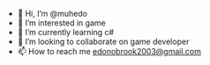 - 👋 Hi, I’m @muhedo
- 👀 I’m interested in game
- 🌱 I’m currently learning c#
- 💞️ I’m looking to collaborate on game developer
- 📫 How to reach me edonobrook2003@gmail.com

<!---
muhedo/muhedo is a ✨ special ✨ repository because its `README.md` (this file) appears on your GitHub profile.
You can click the Preview link to take a look at your changes.
--->
